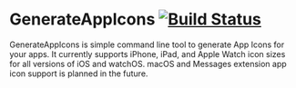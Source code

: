 # GenerateAppIcons [![Build Status](https://travis-ci.org/saagarjha/GenerateAppIcons.svg?branch=master)](https://travis-ci.org/saagarjha/GenerateAppIcons)

GenerateAppIcons is simple command line tool to generate App Icons for your apps. It currently supports iPhone, iPad, and Apple Watch icon sizes for all versions of iOS and watchOS. macOS and Messages extension app icon support is planned in the future.
